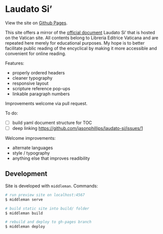 # Laudato Si’

View the site on [Github Pages](http://jasonphillips.github.io/laudato-si/).

This site offers a mirror of the
[official document](http://w2.vatican.va/content/francesco/en/encyclicals/documents/papa-francesco_20150524_enciclica-laudato-si.html) Laudato Si’ that is hosted on the Vatican site. All contents belong to Libreria Editrice Vaticana and are
repeated here merely for educational purposes. My hope is to better facilitate public reading of the
encyclical by making it more accessible and convenient for online reading.

Features:
 - properly ordered headers
 - cleaner typography
 - responsive layout
 - scripture reference pop-ups
 - linkable paragraph numbers

Improvements welcome via pull request.

To do:
 - [ ] build yaml document structure for TOC
 - [ ] deep linking https://github.com/jasonphillips/laudato-si/issues/1

Welcome improvements:
 - alternate languages
 - style / typography
 - anything else that improves readibility

## Development

Site is developed with `middleman`. Commands:

```bash
# run preview site on localhost:4567
$ middleman serve

# build static site into build/ folder
$ middleman build

# rebuild and deploy to gh-pages branch
$ middleman deploy
```

